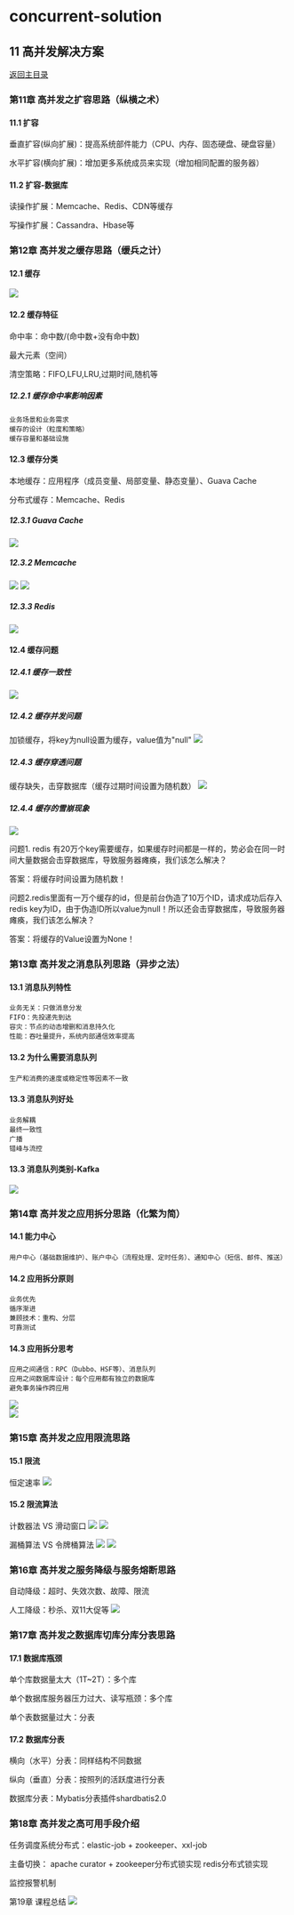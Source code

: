 # concurrent-solution

## 11 高并发解决方案
[返回主目录](../README.md)

### 第11章 高并发之扩容思路（纵横之术）

#### 11.1 扩容

垂直扩容(纵向扩展)：提高系统部件能力（CPU、内存、固态硬盘、硬盘容量）

水平扩容(横向扩展)：增加更多系统成员来实现（增加相同配置的服务器）

#### 11.2 扩容-数据库

读操作扩展：Memcache、Redis、CDN等缓存

写操作扩展：Cassandra、Hbase等


### 第12章 高并发之缓存思路（缓兵之计）

#### 12.1 缓存
![](src/main/resources/static/19.jpg)

#### 12.2 缓存特征

命中率：命中数/(命中数+没有命中数)

最大元素（空间）

清空策略：FIFO,LFU,LRU,过期时间,随机等

##### 12.2.1 缓存命中率影响因素
    业务场景和业务需求
    缓存的设计（粒度和策略）
    缓存容量和基础设施

#### 12.3 缓存分类

本地缓存：应用程序（成员变量、局部变量、静态变量）、Guava Cache

分布式缓存：Memcache、Redis

##### 12.3.1 Guava Cache
![](src/main/resources/static/20.png)

##### 12.3.2 Memcache
![](src/main/resources/static/21.png)
![](src/main/resources/static/22.png)

##### 12.3.3 Redis
![](src/main/resources/static/23.png)

#### 12.4 缓存问题

##### 12.4.1 缓存一致性
![](src/main/resources/static/24.png)

##### 12.4.2 缓存并发问题
加锁缓存，将key为null设置为缓存，value值为"null"
![](src/main/resources/static/25.png)

##### 12.4.3 缓存穿透问题
缓存缺失，击穿数据库（缓存过期时间设置为随机数）
![](src/main/resources/static/26.png)

##### 12.4.4 缓存的雪崩现象
![](src/main/resources/static/27.png)

问题1. redis 有20万个key需要缓存，如果缓存时间都是一样的，势必会在同一时间大量数据会击穿数据库，导致服务器瘫痪，我们该怎么解决？

答案：将缓存时间设置为随机数！

问题2.redis里面有一万个缓存的id，但是前台伪造了10万个ID，请求成功后存入redis key为ID，由于伪造ID所以value为null！所以还会击穿数据库，导致服务器瘫痪，我们该怎么解决？

答案：将缓存的Value设置为None！

### 第13章 高并发之消息队列思路（异步之法）

#### 13.1 消息队列特性
    业务无关：只做消息分发
    FIFO：先投递先到达
    容灾：节点的动态增删和消息持久化
    性能：吞吐量提升，系统内部通信效率提高
#### 13.2 为什么需要消息队列
    生产和消费的速度或稳定性等因素不一致
#### 13.3 消息队列好处
    业务解耦
    最终一致性
    广播
    错峰与流控
    
#### 13.3 消息队列类别-Kafka
![](src/main/resources/static/28.png)    

### 第14章 高并发之应用拆分思路（化繁为简）
#### 14.1 能力中心
    用户中心（基础数据维护）、账户中心（流程处理、定时任务）、通知中心（短信、邮件、推送）

#### 14.2 应用拆分原则
    业务优先
    循序渐进
    兼顾技术：重构、分层
    可靠测试
#### 14.3 应用拆分思考    
    
    应用之间通信：RPC（Dubbo、HSF等）、消息队列
    应用之间数据库设计：每个应用都有独立的数据库
    避免事务操作跨应用
![](src/main/resources/static/29.png)  
![](src/main/resources/static/30.png)


### 第15章 高并发之应用限流思路

#### 15.1 限流
恒定速率
![](src/main/resources/static/31.png)
#### 15.2 限流算法

计数器法 VS 滑动窗口
![](src/main/resources/static/32.png)
![](src/main/resources/static/33.png)

漏桶算法 VS 令牌桶算法
![](src/main/resources/static/34.png)
![](src/main/resources/static/35.png)

### 第16章 高并发之服务降级与服务熔断思路

自动降级：超时、失效次数、故障、限流

人工降级：秒杀、双11大促等
![](src/main/resources/static/36.png)

### 第17章 高并发之数据库切库分库分表思路

#### 17.1 数据库瓶颈


单个库数据量太大（1T~2T）：多个库

单个数据库服务器压力过大、读写瓶颈：多个库

单个表数据量过大：分表

#### 17.2 数据库分表

横向（水平）分表：同样结构不同数据

纵向（垂直）分表：按照列的活跃度进行分表

数据库分表：Mybatis分表插件shardbatis2.0

### 第18章 高并发之高可用手段介绍

任务调度系统分布式：elastic-job + zookeeper、xxl-job

主备切换：
apache curator + zookeeper分布式锁实现
redis分布式锁实现

监控报警机制

第19章 课程总结
 ![](src/main/resources/static/Summary.png)  
 